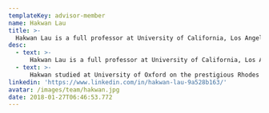 ```yaml
---
templateKey: advisor-member
name: Hakwan Lau
title: >-
  Hakwan Lau is a full professor at University of California, Los Angeles. He specializes in neuroscience and machine learning. Hakwan studied at University of Oxford on the prestigious Rhodes Scholarship , served as associate professor at Columbia University, and has published over 90 peer-reviewed papers. Hakwan is also studying privacy-preserving modeling of health data on blockchain.
desc:
  - text: >-
      Hakwan Lau is a full professor at University of California, Los Angeles. He specializes in neuroscience and machine learning.
  - text: >-
      Hakwan studied at University of Oxford on the prestigious Rhodes Scholarship, served as associate professor at Columbia University, and has published over 90 peer-reviewed papers.
linkedin: 'https://www.linkedin.com/in/hakwan-lau-9a528b163/'
avatar: /images/team/hakwan.jpg
date: 2018-01-27T06:46:53.772
---
```

